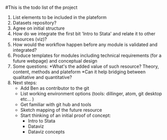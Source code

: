 #This is the todo list of the project

1. List elements to be included in the plateform
2. Datasets repository?
3. Agree on initial structure
4. How do we integrate the first bit 'Intro to Stata' and relate it to other resources (viz)?
5. How would the workflow happen before any module is validated and integrated?
6. Produce templates for modules including technical requirements (for a future webpage) and conceptual design
7. Some questions:
*What's the added value of such resource? Theory, content, methods and plateform
*Can it help bridging between qualitative and quantitative?
8. Next steps:
    * Add Ben as contributor to the git
    * List working environment options (tools: dillinger, atom, git desktop etc... )
    * Get familiar with git hub and tools
    * Sketch mapping of the future resource
    * Start thinking of an initial proof of concept:
        * Intro to Stata
        * Dataviz
        * Dataviz concepts
